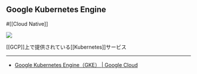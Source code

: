 ## Google Kubernetes Engine

#[[Cloud Native]]

![](https://encrypted-tbn0.gstatic.com/images?q=tbn:ANd9GcRJKUMkuqNwND4ITLcurk8rjF1VgDX0sR5yUw&s)

[[GCP]]上で提供されている[[Kubernetes]]サービス

---

- [Google Kubernetes Engine（GKE） | Google Cloud](https://cloud.google.com/kubernetes-engine?hl=ja)